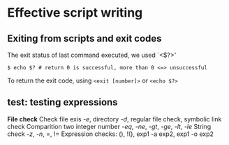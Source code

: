 # Effective script writing

## Exiting from scripts and exit codes
The exit status of last command executed, we used `<$?>'
```shell
$ echo $? # return 0 is successful, more than 0 <=> unsuccessful
```

To return the exit code, using `<exit [number]>` or `<echo $?>`

## test: testing expressions
**File check**
Check file exis *-e*, directory *-d*, regular file check, symbolic link check
Comparition two integer number *-eq*, *-ne*, *-gt*, *-ge*, *-lt*, *-le*
String check *-z*, *-n*, =, !=
Expression checks: (), !(), exp1 -a exp2, exp1 -o exp2
